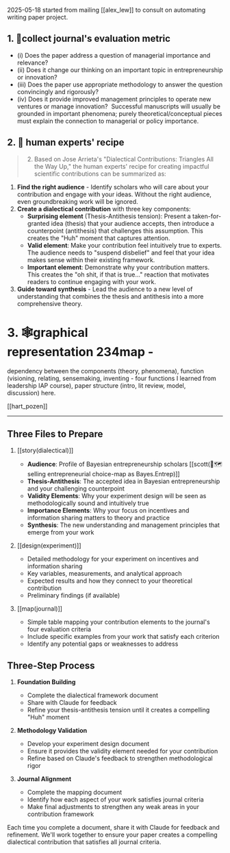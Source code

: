 2025-05-18
started from mailing [[alex_lew]] to consult on automating writing paper project. 

## **1. 📝collect journal's evaluation metric** 
- (i) Does the paper address a question of managerial importance and relevance? 
- (ii) Does it change our thinking on an important topic in entrepreneurship or innovation? 
- (iii) Does the paper use appropriate methodology to answer the question convincingly and rigorously?  
- (iv) Does it provide improved management principles to operate new ventures or manage innovation?  Successful manuscripts will usually be grounded in important phenomena; purely theoretical/conceptual pieces must explain the connection to managerial or policy importance. 
## 2. 🤜 human experts' recipe 
> 2. Based on Jose Arrieta's "Dialectical Contributions: Triangles All the Way Up," the human experts' recipe for creating impactful scientific contributions can be summarized as:

1. **Find the right audience** - Identify scholars who will care about your contribution and engage with your ideas. Without the right audience, even groundbreaking work will be ignored.
2. **Create a dialectical contribution** with three key components:
    - **Surprising element** (Thesis-Antithesis tension): Present a taken-for-granted idea (thesis) that your audience accepts, then introduce a counterpoint (antithesis) that challenges this assumption. This creates the "Huh" moment that captures attention.
    - **Valid element**: Make your contribution feel intuitively true to experts. The audience needs to "suspend disbelief" and feel that your idea makes sense within their existing framework.
    - **Important element**: Demonstrate why your contribution matters. This creates the "oh shit, if that is true..." reaction that motivates readers to continue engaging with your work.
3. **Guide toward synthesis** - Lead the audience to a new level of understanding that combines the thesis and antithesis into a more comprehensive theory.
# 3. 🕸️graphical representation 234map -
dependency between the components (theory, phenomena), function (visioning, relating, sensemaking, inventing - four functions I learned from leadership IAP course), paper structure (intro, lit review, model, discussion) here.

[[hart_pozen]]

----

## Three Files to Prepare

1. [[story(dialectical)]]
    
    - **Audience**: Profile of Bayesian entrepreneurship scholars [[scott(🧭🗺️selling entrepreneurial choice-map as Bayes.Entrep)]]
    - **Thesis-Antithesis**: The accepted idea in Bayesian entrepreneurship and your challenging counterpoint
    - **Validity Elements**: Why your experiment design will be seen as methodologically sound and intuitively true
    - **Importance Elements**: Why your focus on incentives and information sharing matters to theory and practice
    - **Synthesis**: The new understanding and management principles that emerge from your work

2. [[design(experiment)]]
    
    - Detailed methodology for your experiment on incentives and information sharing
    - Key variables, measurements, and analytical approach
    - Expected results and how they connect to your theoretical contribution
    - Preliminary findings (if available)

3. [[map(journal)]]
    
    - Simple table mapping your contribution elements to the journal's four evaluation criteria
    - Include specific examples from your work that satisfy each criterion
    - Identify any potential gaps or weaknesses to address

## Three-Step Process

1. **Foundation Building**
    
    - Complete the dialectical framework document
    - Share with Claude for feedback
    - Refine your thesis-antithesis tension until it creates a compelling "Huh" moment
2. **Methodology Validation**
    
    - Develop your experiment design document
    - Ensure it provides the validity element needed for your contribution
    - Refine based on Claude's feedback to strengthen methodological rigor
3. **Journal Alignment**
    
    - Complete the mapping document
    - Identify how each aspect of your work satisfies journal criteria
    - Make final adjustments to strengthen any weak areas in your contribution framework

Each time you complete a document, share it with Claude for feedback and refinement. We'll work together to ensure your paper creates a compelling dialectical contribution that satisfies all journal criteria.